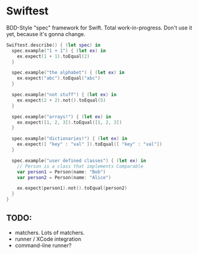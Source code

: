 Swiftest
========

BDD-Style "spec" framework for Swift. Total work-in-progress. Don't use it yet,
because it's gonna change.

```swift
Swiftest.describe() { (let spec) in
  spec.example("1 + 1") { (let ex) in
    ex.expect(1 + 1).toEqual(2)
  }

  spec.example("the alphabet") { (let ex) in
    ex.expect("abc").toEqual("abc")
  }

  spec.example("not stuff") { (let ex) in
    ex.expect(2 + 2).not().toEqual(5)
  }

  spec.example("arrays!") { (let ex) in
    ex.expect([1, 2, 3]).toEqual([1, 2, 3])
  }

  spec.example("dictionaries!") { (let ex) in
    ex.expect([ "key" : "val" ]).toEqual([ "key" : "val"])
  }

  spec.example("user defined classes") { (let ex) in
    // Person is a class that implements Comparable
    var person1 = Person(name: "Bob")
    var person2 = Person(name: "Alice")

    ex.expect(person1).not().toEqual(person2)
  }
}
```

## TODO:
* matchers. Lots of matchers.
* runner / XCode integration
* command-line runner?
